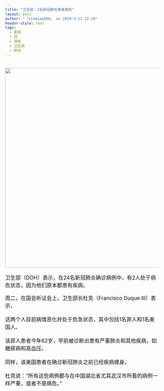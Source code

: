```yaml
---
title: "卫生部：2名新冠肺炎患者病危"
layout: post
author: "「xinmiao888」 on 2020-3-11 12:20"
header-style: text
tags:
  - 新闻
  - 冠
  - 病危
  - 卫生部
  - 肺炎
---
```


<head></head>
<body>
 <div align="left"> 
  <font style="color:rgb(16, 15, 15)"><font face="-apple-system-font, BlinkMacSystemFont, &amp;quot"><font style="font-size:17px"><br> </font></font></font> 
 </div> 
 <div align="left"> 
  <font style="color:rgb(16, 15, 15)"><font face="-apple-system-font, BlinkMacSystemFont, &amp;quot"><font style="font-size:17px"> 
     <ignore_js_op> 
      <img aid="1340758" src="https://bbs.boniu123.cc/data/attachment/forum/202003/11/105740d2dl4ws6min6uwkw.png" zoomfile="data/attachment/forum/202003/11/105740d2dl4ws6min6uwkw.png" file="data/attachment/forum/202003/11/105740d2dl4ws6min6uwkw.png" width="655" inpost="1"> 
      <div class="tip tip_4 aimg_tip" id="aimg_1340758_menu" style="position: absolute; display: none" disautofocus="true"> 
       <div class="xs0"> 
        <p><strong>发言人.png</strong> <em class="xg1">(255.97 KB, 下载次数: 0)</em></p> 
        <p> <a href="forum.php?mod=attachment&amp;aid=MTM0MDc1OHw1ZTM4NTg1MHwxNTgzOTExODgwfDB8NTc3ODQw&amp;nothumb=yes" target="_blank">下载附件</a> &nbsp;<a href="javascript:;" onclick="showWindow(this.id, this.getAttribute('url'), 'get', 0);" id="savephoto_1340758" url="home.php?mod=spacecp&amp;ac=album&amp;op=saveforumphoto&amp;aid=1340758&amp;handlekey=savephoto_1340758">保存到相册</a> </p> 
        <p class="xg1 y"><span title="2020-3-11 10:57">4&nbsp;小时前</span> 上传</p> 
       </div> 
       <div class="tip_horn"></div> 
      </div> 
     </ignore_js_op> </font></font></font> 
 </div> 
 <div align="left"> 
  <font style="color:rgb(16, 15, 15)"><font face="-apple-system-font, BlinkMacSystemFont, &amp;quot"><font style="font-size:17px"><br> </font></font></font> 
 </div> 
 <div align="left"> 
  <font style="color:rgb(16, 15, 15)"><font face="-apple-system-font, BlinkMacSystemFont, &amp;quot"><font style="font-size:17px">卫生部（DOH）表示，在24名新冠肺炎确诊病例中，有2人处于病危状态，因为他们原本都患有疾病。<br> </font></font></font> 
 </div>
 <br> 
 <div align="left"> 
  <font style="color:rgb(16, 15, 15)"><font face="-apple-system-font, BlinkMacSystemFont, &amp;quot"><font style="font-size:17px">周二，在国会听证会上，卫生部长杜克（Francisco Duque III）表示，</font></font></font> 
 </div> 
 <div align="left"> 
  <font style="color:rgb(16, 15, 15)"><font face="-apple-system-font, BlinkMacSystemFont, &amp;quot"><font style="font-size:17px"><br> </font></font></font> 
 </div> 
 <div align="left"> 
  <font style="color:rgb(16, 15, 15)"><font face="-apple-system-font, BlinkMacSystemFont, &amp;quot"><font style="font-size:17px">这两个人目前病情恶化并处于危急状态，其中包括1名菲人和1名美国人。<br> </font></font></font> 
 </div> 
 <div align="left"> 
  <font style="color:rgb(16, 15, 15)"><font face="-apple-system-font, BlinkMacSystemFont, &amp;quot"><font style="font-size:17px"><br> </font></font></font> 
 </div> 
 <div align="left"> 
  <font style="color:rgb(16, 15, 15)"><font face="-apple-system-font, BlinkMacSystemFont, &amp;quot"><font style="font-size:17px">该菲人患者今年62岁，早前被诊断出患有严重肺炎和其他疾病，如糖尿病和高血压。<br> </font></font></font> 
 </div> 
 <div align="left"> 
  <font style="color:rgb(16, 15, 15)"><font face="-apple-system-font, BlinkMacSystemFont, &amp;quot"><font style="font-size:17px"><br> </font></font></font> 
 </div> 
 <div align="left"> 
  <font style="color:rgb(16, 15, 15)"><font face="-apple-system-font, BlinkMacSystemFont, &amp;quot"><font style="font-size:17px">同样，该美国患者在确诊新冠肺炎之前已经疾病缠身。<br> </font></font></font> 
 </div> 
 <div align="left"> 
  <font style="color:rgb(16, 15, 15)"><font face="-apple-system-font, BlinkMacSystemFont, &amp;quot"><font style="font-size:17px"><br> </font></font></font> 
 </div> 
 <div align="left"> 
  <font style="color:rgb(16, 15, 15)"><font face="-apple-system-font, BlinkMacSystemFont, &amp;quot"><font style="font-size:17px">杜克说：“所有这些病例都与在中国湖北省尤其武汉市所看的病例一样严重，或者不是病危。”</font></font></font> 
 </div>
 <br>
</body>


